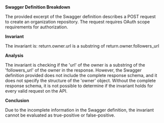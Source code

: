 **Swagger Definition Breakdown**

The provided excerpt of the Swagger definition describes a POST request to create an organization repository. The request requires OAuth scope requirements for authorization.

**Invariant**

The invariant is: return.owner.url is a substring of return.owner.followers_url

**Analysis**

The invariant is checking if the 'url' of the owner is a substring of the 'followers_url' of the owner in the response. However, the Swagger definition provided does not include the complete response schema, and it does not specify the structure of the 'owner' object. Without the complete response schema, it is not possible to determine if the invariant holds for every valid request on the API.

**Conclusion**

Due to the incomplete information in the Swagger definition, the invariant cannot be evaluated as true-positive or false-positive.

